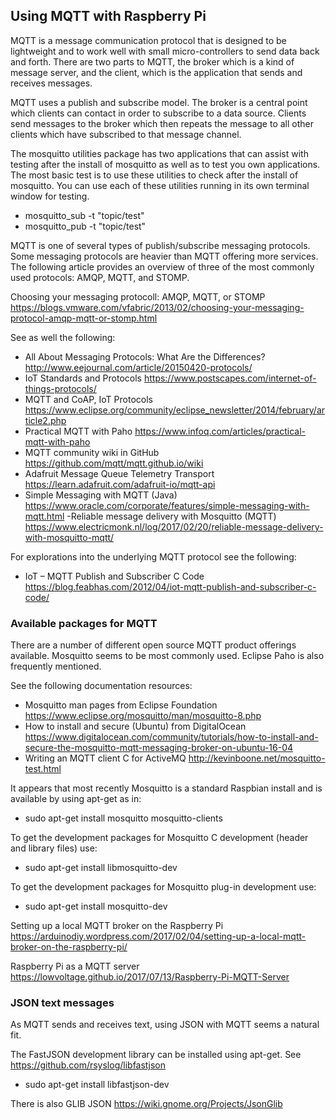 ## Using MQTT with Raspberry Pi

MQTT is a message communication protocol that is designed to be lightweight and
to work well with small micro-controllers to send data back and forth. There are
two parts to MQTT, the broker which is a kind of message server, and the client,
which is the application that sends and receives messages.

MQTT uses a publish and subscribe model. The broker is a central point which clients
can contact in order to subscribe to a data source. Clients send messages to the broker
which then repeats the message to all other clients which have subscribed to that
message channel.

The mosquitto utilities package has two applications that can assist with testing after
the install of mosquitto as well as to test you own applications. The most basic test
is to use these utilities to check after the install of mosquitto. You can use each of
these utilities running in its own terminal window for testing.
 - mosquitto_sub -t "topic/test"
 - mosquitto_pub -t "topic/test"

MQTT is one of several types of publish/subscribe messaging protocols. Some messaging
protocols are heavier than MQTT offering more services. The following article provides
an overview of three of the most commonly used protocols: AMQP, MQTT, and STOMP.

Choosing your messaging protocoll: AMQP, MQTT, or STOMP
https://blogs.vmware.com/vfabric/2013/02/choosing-your-messaging-protocol-amqp-mqtt-or-stomp.html

See as well the following:

 - All About Messaging Protocols: What Are the Differences? http://www.eejournal.com/article/20150420-protocols/
 - IoT Standards and Protocols https://www.postscapes.com/internet-of-things-protocols/
 - MQTT and CoAP, IoT Protocols https://www.eclipse.org/community/eclipse_newsletter/2014/february/article2.php
 - Practical MQTT with Paho https://www.infoq.com/articles/practical-mqtt-with-paho
 - MQTT community wiki in GitHub https://github.com/mqtt/mqtt.github.io/wiki
 - Adafruit Message Queue Telemetry Transport https://learn.adafruit.com/adafruit-io/mqtt-api
 - Simple Messaging with MQTT (Java) https://www.oracle.com/corporate/features/simple-messaging-with-mqtt.html
 -Reliable message delivery with Mosquitto (MQTT) https://www.electricmonk.nl/log/2017/02/20/reliable-message-delivery-with-mosquitto-mqtt/
 
 For explorations into the underlying MQTT protocol see the following:
  - IoT – MQTT Publish and Subscriber C Code https://blog.feabhas.com/2012/04/iot-mqtt-publish-and-subscriber-c-code/

### Available packages for MQTT

There are a number of different open source MQTT product offerings available. Mosquitto seems to be most
commonly used. Eclipse Paho is also frequently mentioned.

See the following documentation resources:
 - Mosquitto man pages from Eclipse Foundation https://www.eclipse.org/mosquitto/man/mosquitto-8.php
 - How to install and secure (Ubuntu) from DigitalOcean https://www.digitalocean.com/community/tutorials/how-to-install-and-secure-the-mosquitto-mqtt-messaging-broker-on-ubuntu-16-04
 - Writing an MQTT client C for ActiveMQ http://kevinboone.net/mosquitto-test.html
 
It appears that most recently Mosquitto is a standard Raspbian install and is available
by using apt-get as in:

 - sudo apt-get install mosquitto mosquitto-clients

To get the development packages for Mosquitto C development (header and library files) use:

 - sudo apt-get install libmosquitto-dev

To get the development packages for Mosquitto plug-in development use:

 - sudo apt-get install mosquitto-dev

Setting up a local MQTT broker on the Raspberry Pi https://arduinodiy.wordpress.com/2017/02/04/setting-up-a-local-mqtt-broker-on-the-raspberry-pi/

Raspberry Pi as a MQTT server https://lowvoltage.github.io/2017/07/13/Raspberry-Pi-MQTT-Server

### JSON text messages

As MQTT sends and receives text, using JSON with MQTT seems a natural fit.

The FastJSON development library can be installed using apt-get. See https://github.com/rsyslog/libfastjson

 - sudo apt-get install libfastjson-dev

There is also GLIB JSON https://wiki.gnome.org/Projects/JsonGlib
